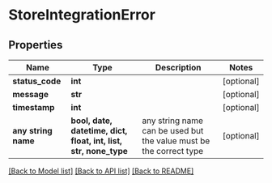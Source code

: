 # StoreIntegrationError


## Properties
Name | Type | Description | Notes
------------ | ------------- | ------------- | -------------
**status_code** | **int** |  | [optional] 
**message** | **str** |  | [optional] 
**timestamp** | **int** |  | [optional] 
**any string name** | **bool, date, datetime, dict, float, int, list, str, none_type** | any string name can be used but the value must be the correct type | [optional]

[[Back to Model list]](../README.md#documentation-for-models) [[Back to API list]](../README.md#documentation-for-api-endpoints) [[Back to README]](../README.md)



